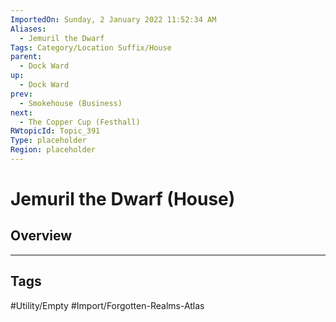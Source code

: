 ```yaml
---
ImportedOn: Sunday, 2 January 2022 11:52:34 AM
Aliases:
  - Jemuril the Dwarf
Tags: Category/Location Suffix/House
parent:
  - Dock Ward
up:
  - Dock Ward
prev:
  - Smokehouse (Business)
next:
  - The Copper Cup (Festhall)
RWtopicId: Topic_391
Type: placeholder
Region: placeholder
---
```

# Jemuril the Dwarf (House)
## Overview

---
## Tags
#Utility/Empty #Import/Forgotten-Realms-Atlas

